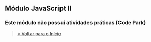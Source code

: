 ## Módulo JavaScript II

### Este módulo não possui atividades práticas (Code Park)


> [< Voltar para o Início](../README.md)